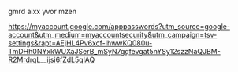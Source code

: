 

gmrd aixx yvor mzen


https://myaccount.google.com/apppasswords?utm_source=google-account&utm_medium=myaccountsecurity&utm_campaign=tsv-settings&rapt=AEjHL4Pv6xcf-IhwwKQ080u-TmDHh0NYxkWUXaJSerB_mSyN7gqfevgat5nYSy12szzNaQJBM-R2MrdrqL__ijsi6fZdL5qlAQ

